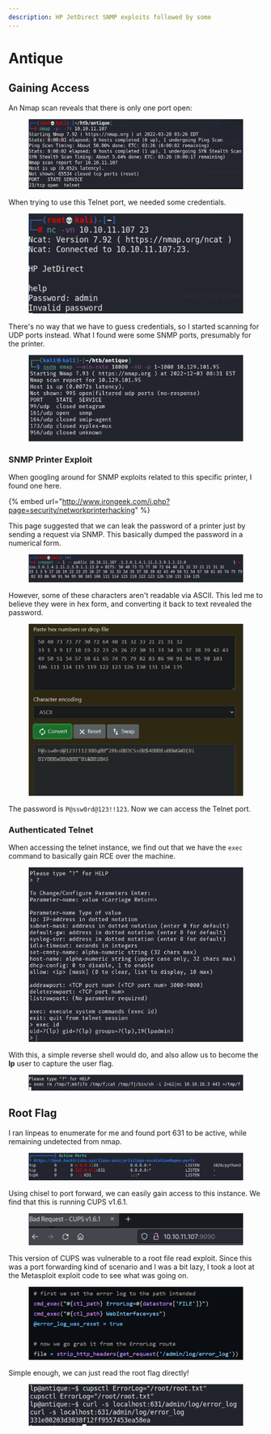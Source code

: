 ```yaml
---
description: HP JetDirect SNMP exploits followed by some
---
```


# Antique

## Gaining Access

An Nmap scan reveals that there is only one port open:

<figure><img src="../../../.gitbook/assets/image (16) (1).png" alt=""><figcaption></figcaption></figure>

When trying to use this Telnet port, we needed some credentials.

<figure><img src="../../../.gitbook/assets/image (6) (5) (1).png" alt=""><figcaption></figcaption></figure>

There's no way that we have to guess credentials, so I started scanning for UDP ports instead.  What I found were some SNMP ports, presumably for the printer.&#x20;

&#x20;

<figure><img src="../../../.gitbook/assets/image (3) (3) (1).png" alt=""><figcaption></figcaption></figure>

### SNMP Printer Exploit

When googling around for SNMP exploits related to this specific printer, I found one here.

{% embed url="http://www.irongeek.com/i.php?page=security/networkprinterhacking" %}

This page suggested that we can leak the password of a printer just by sending a request via SNMP. This basically dumped the password in a numerical form.

<figure><img src="../../../.gitbook/assets/image (5) (4).png" alt=""><figcaption></figcaption></figure>

However, some of these characters aren't readable via ASCII. This led me to believe they were in hex form, and converting it back to text revealed the password.

<figure><img src="../../../.gitbook/assets/image (13) (2) (2).png" alt=""><figcaption></figcaption></figure>

The password is `P@ssw0rd@123!!123`. Now we can access the Telnet port.

### Authenticated Telnet

When accessing the telnet instance, we find out that we have the `exec` command to basically gain RCE over the machine.

<figure><img src="../../../.gitbook/assets/image (8) (2) (2).png" alt=""><figcaption></figcaption></figure>

With this, a simple reverse shell would do, and also allow us to become the **lp** user to capture the user flag.

<figure><img src="../../../.gitbook/assets/image (38) (2).png" alt=""><figcaption></figcaption></figure>

## Root Flag&#x20;

I ran linpeas to enumerate for me and found port 631 to be active, while remaining undetected from nmap.

<figure><img src="../../../.gitbook/assets/image (11) (5) (1).png" alt=""><figcaption></figcaption></figure>

Using chisel to port forward, we can easily gain access to this instance. We find that this is running CUPS v1.6.1.

<figure><img src="../../../.gitbook/assets/image (12) (3).png" alt=""><figcaption></figcaption></figure>

This version of CUPS was vulnerable to a root file read exploit. Since this was a port forwarding kind of scenario and I was a bit lazy, I took a loot at the Metasploit exploit code to see what was going on.&#x20;

<figure><img src="../../../.gitbook/assets/image (10) (1) (3).png" alt=""><figcaption></figcaption></figure>

Simple enough, we can just read the root flag directly!

<figure><img src="../../../.gitbook/assets/image (1) (6) (1).png" alt=""><figcaption></figcaption></figure>
